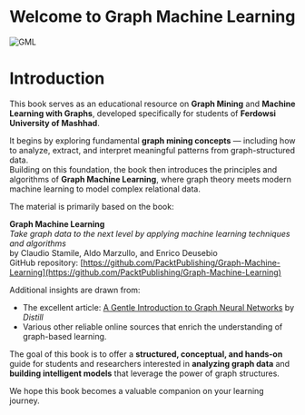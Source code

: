 # Welcome to Graph Machine Learning

![GML](content/images/gta.png)

# Introduction

This book serves as an educational resource on **Graph Mining** and **Machine Learning with Graphs**, developed specifically for students of **Ferdowsi University of Mashhad**.

It begins by exploring fundamental **graph mining concepts** — including how to analyze, extract, and interpret meaningful patterns from graph-structured data.  
Building on this foundation, the book then introduces the principles and algorithms of **Graph Machine Learning**, where graph theory meets modern machine learning to model complex relational data.

The material is primarily based on the book:

**Graph Machine Learning**  
*Take graph data to the next level by applying machine learning techniques and algorithms*  
by Claudio Stamile, Aldo Marzullo, and Enrico Deusebio  
GitHub repository: [https://github.com/PacktPublishing/Graph-Machine-Learning](https://github.com/PacktPublishing/Graph-Machine-Learning)

Additional insights are drawn from:

- The excellent article: [A Gentle Introduction to Graph Neural Networks](https://distill.pub/2021/gnn-intro/) by *Distill*  
- Various other reliable online sources that enrich the understanding of graph-based learning.

The goal of this book is to offer a **structured, conceptual, and hands-on** guide for students and researchers interested in **analyzing graph data** and **building intelligent models** that leverage the power of graph structures.

We hope this book becomes a valuable companion on your learning journey.

```{tableofcontents}
```
